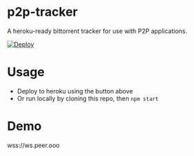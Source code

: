 # p2p-tracker

A heroku-ready bittorrent tracker for use with P2P applications.

[![Deploy](https://www.herokucdn.com/deploy/button.svg)](https://heroku.com/deploy?template=https://github.com/draeder/p2p-signal-server/)

# Usage

- Deploy to heroku using the button above
- Or run locally by cloning this repo, then ` npm start `

# Demo

wss://ws.peer.ooo
